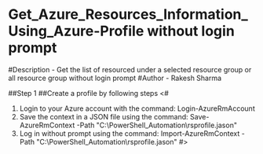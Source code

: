# Get_Azure_Resources_Information_Using_Azure-Profile without login prompt
#Description - Get the list of resourced under a selected resource group or all resource group without login prompt
#Author - Rakesh Sharma

##Step 1
##Create a profile by following steps
<#
1. Login to your Azure account with the command: Login-AzureRmAccount 
2. Save the context in a JSON file using the command: Save-AzureRmContext -Path "C:\PowerShell_Automation\rsprofile.jason" 
3. Log in without prompt using the command: Import-AzureRmContext -Path "C:\PowerShell_Automation\rsprofile.jason"
#>
